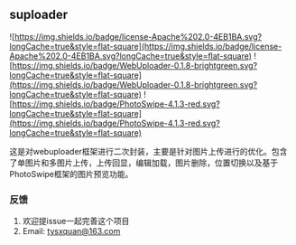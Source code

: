

## suploader

![https://img.shields.io/badge/license-Apache%202.0-4EB1BA.svg?longCache=true&style=flat-square](https://img.shields.io/badge/license-Apache%202.0-4EB1BA.svg?longCache=true&style=flat-square) ![https://img.shields.io/badge/WebUploader-0.1.8-brightgreen.svg?longCache=true&style=flat-square](https://img.shields.io/badge/WebUploader-0.1.8-brightgreen.svg?longCache=true&style=flat-square) ![https://img.shields.io/badge/PhotoSwipe-4.1.3-red.svg?longCache=true&style=flat-square](https://img.shields.io/badge/PhotoSwipe-4.1.3-red.svg?longCache=true&style=flat-square)



这是对webuploader框架进行二次封装，主要是针对图片上传进行的优化。包含了单图片和多图片上传，上传回显，编辑加载，图片删除，位置切换以及基于PhotoSwipe框架的图片预览功能。

### 反馈

1. 欢迎提issue一起完善这个项目
2. Email: [tysxquan@163.com](mailto:tysxquan@163.com)

